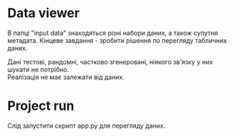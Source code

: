# Data viewer

В папці "input data" знаходяться різні набори даних, а також супутня метадата.
Кінцеве завдання - зробити рішення по перегляду табличних даних.

Дані тестові, рандомні, частково згенеровані, ніякого зв'язку у них шукати не потрібно.  
Реалізація не має залежати від даних. 

# Project run

Слід запустити скрипт app.py для перегляду даних.

